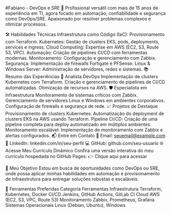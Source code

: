 #Fabiano - DevOps e SRE
🌟 Profissional versátil com mais de 15 anos de experiência em TI, agora focado em automação, confiabilidade e segurança como DevOps/SRE. Apaixonado por resolver problemas complexos e otimizar processos.

🛠️ Habilidades Técnicas
Infraestrutura como Código (IaC): Provisionamento com Terraform.
Kubernetes: Gestão de clusters EKS, pods, deployments, services e ingress.
Cloud Computing: Expertise em AWS (EC2, S3, Route 53, VPC).
Automação: Criação de pipelines CI/CD com ferramentas modernas.
Monitoramento: Configuração e gerenciamento com Zabbix.
Segurança: Implementação de firewalls Fortigate e PFSense.
Linux & Windows Server: Administração de servidores, redes e sistemas.
📚 Resumo das Experiências
🚀 Analista DevOps
Implementação de clusters Kubernetes com Terraform.
Criação e gerenciamento de pipelines de CI/CD automatizadas.
Otimização de recursos na AWS.
🛡️ Especialista em Infraestrutura
Monitoramento de sistemas críticos com Zabbix.
Gerenciamento de servidores Linux e Windows em ambientes corporativos.
Configuração de firewalls e segurança de rede.
📈 Projetos de Destaque
Provisionamento de clusters Kubernetes: Automatização do deployment de clusters EKS na AWS usando Terraform.
Pipeline CI/CD: Criação de uma pipeline completa para deploy automatizado em múltiplos ambientes.
Monitoramento escalável: Implementação de monitoramento com Zabbix e alertas configurados.
📬 Entre em Contato
📧 Email: seuemail@example.com
🔗 LinkedIn: linkedin.com/in/seu-perfil
💻 GitHub: github.com/seu-usuario
🌐 Acesse Meu Currículo Dinâmico
Confira uma versão interativa do meu currículo hospedada no GitHub Pages:
👉 Clique aqui para acessar

🎯 Meu Objetivo
Estou em busca de oportunidades como DevOps ou SRE, onde possa aplicar minhas habilidades em automação e provisionamento de infraestrutura para entregar soluções robustas e escaláveis.

🧰 Ferramentas Preferidas
Categoria	Ferramentas
Infraestrutura	Terraform, Kubernetes, Docker
CI/CD	Jenkins, GitHub Actions, GitLab CI
Cloud	AWS (EC2, S3, VPC, Route 53)
Monitoramento	Zabbix, Prometheus, Grafana
Sistemas Operacionais	Linux (Debian, Ubuntu), Windows
